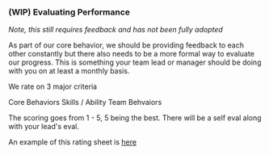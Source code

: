 ### (WIP) Evaluating Performance
_Note, this still requires feedback and has not been fully adopted_

As part of our core behavior, we should be providing feedback to each other constantly but there also needs to be a more formal way to evaluate our progress.  This is something your team lead or manager should be doing with you on at least a monthly basis.

We rate on 3 major criteria

Core Behaviors
Skills / Ability
Team Behvaiors

The scoring goes from 1 - 5, 5 being the best.  There will be a self eval along with your lead's eval.

An example of this rating sheet is [here](https://docs.google.com/spreadsheets/d/1_afhy28k9tRCrYrAc9ahL46ADWWP4MGKtr8HeeMuKLM/edit#gid=0)

